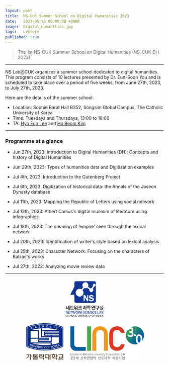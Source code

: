 ```yaml
---
layout: post
title:  NS-CUK Summer School on Digital Humanities 2023
date:   2023-05-25 00:00:00 +0900
image:  Digital_Humanities.jpg
tags:   Lecture
published: true
---
```


> The 1st NS-CUK Summer School on Digital Humanities (NS-CUK DH 2023)

***

NS Lab@CUK organizes a summer school dedicated to digital humanities. This program consists of 10 lectures presented by Dr. Eun-Soon You and is scheduled to take place over a period of five weeks, from June 27th, 2023, to July 27th, 2023.

Here are the details of the summer school:
* Location: Sophie Barat Hall B352, Songsim Global Campus, The Catholic University of Korea
* Time: Tuesdays and Thursdays, 13:00 to 18:00
* TA: [Hyo Eun Lee](https://nslab-cuk.github.io/member/helee) and [Ho Beom Kim](https://nslab-cuk.github.io/member/hbkim)

***

### Programme at a glance
* Jun 27th, 2023: Introduction to Digital Humanities (DH): Concepts and history of Digital Humanities

* Jun 29th, 2023: Types of humanities data and Digitization examples

* Jul 4th, 2023: Introduction to the Gutenberg Project

* Jul 6th, 2023: Digitization of historical data: the Annals of the Joseon Dynasty database

* Jul 11th, 2023: Mapping the Republic of Letters using social network

* Jul 13th, 2023: Albert Camus's digital museum of literature using infographics

* Jul 18th, 2023: The meaning of ‘empire’ seen through the lexical network

* Jul 20th, 2023: Identification of writer's style based on lexical analysis

* Jul 25th, 2023: Character Network: Focusing on the characters of Balzac's works

* Jul 27th, 2023: Analyzing movie review data

***

<p align="center"><a href="https://nslab-cuk.github.io/"><img align="center" src="/images/Logo_Square.png" style="width : 120px; margin : 10px"></a><a href="https://linc.catholic.ac.kr/lincplus/index.html"><img align="center" src="/images/CUKLINK_Logo.jpg" style="width : 380px; margin : 10px"></a></p>
